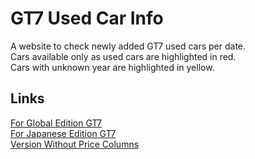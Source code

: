 # GT7 Used Car Info  
A website to check newly added GT7 used cars per date.  
Cars available only as used cars are highlighted in red.  
Cars with unknown year are highlighted in yellow.  
## Links
[For Global Edition GT7](https://twajp.github.io/gt7info/)  
[For Japanese Edition GT7](https://twajp.github.io/gt7info/jp)  
[Version Without Price Columns](https://twajp.github.io/gt7info/noprice)  
